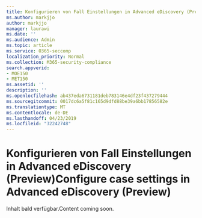 ```yaml
---
title: Konfigurieren von Fall Einstellungen in Advanced eDiscovery (Preview)
ms.author: markjjo
author: markjjo
manager: laurawi
ms.date: ''
ms.audience: Admin
ms.topic: article
ms.service: O365-seccomp
localization_priority: Normal
ms.collection: M365-security-compliance
search.appverid:
- MOE150
- MET150
ms.assetid: ''
description: ''
ms.openlocfilehash: ab437eda6731181deb783146e4df23f437279444
ms.sourcegitcommit: 0017dc6a5f81c165d9dfd88be39a6bb17856582e
ms.translationtype: MT
ms.contentlocale: de-DE
ms.lasthandoff: 04/23/2019
ms.locfileid: "32242748"
---
```

# <a name="configure-case-settings-in-advanced-ediscovery-preview"></a><span data-ttu-id="6b7de-102">Konfigurieren von Fall Einstellungen in Advanced eDiscovery (Preview)</span><span class="sxs-lookup"><span data-stu-id="6b7de-102">Configure case settings in Advanced eDiscovery (Preview)</span></span>

<span data-ttu-id="6b7de-103">Inhalt bald verfügbar.</span><span class="sxs-lookup"><span data-stu-id="6b7de-103">Content coming soon.</span></span>